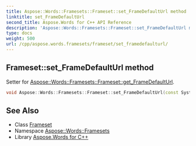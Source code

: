 ```yaml
---
title: Aspose::Words::Framesets::Frameset::set_FrameDefaultUrl method
linktitle: set_FrameDefaultUrl
second_title: Aspose.Words for C++ API Reference
description: 'Aspose::Words::Framesets::Frameset::set_FrameDefaultUrl method. Setter for Aspose::Words::Framesets::Frameset::get_FrameDefaultUrl in C++.'
type: docs
weight: 500
url: /cpp/aspose.words.framesets/frameset/set_framedefaulturl/
---
```

## Frameset::set_FrameDefaultUrl method


Setter for [Aspose::Words::Framesets::Frameset::get_FrameDefaultUrl](../get_framedefaulturl/).

```cpp
void Aspose::Words::Framesets::Frameset::set_FrameDefaultUrl(const System::String &value)
```

## See Also

* Class [Frameset](../)
* Namespace [Aspose::Words::Framesets](../../)
* Library [Aspose.Words for C++](../../../)
